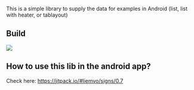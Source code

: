This is a simple library to supply the data for examples in Android (list,  list with heater, or tablayout)
## Build

[![](https://jitpack.io/v/liemvo/signs.svg)](https://jitpack.io/#liemvo/signs)

## How to use this lib in the android app?
Check here: https://jitpack.io/#liemvo/signs/0.7
